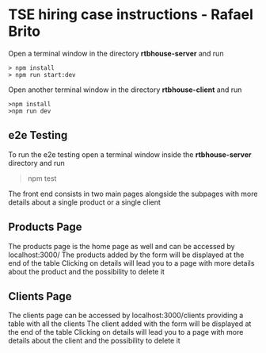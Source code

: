 # TSE hiring case instructions - Rafael Brito

Open a terminal window in the directory **rtbhouse-server** and run
```
> npm install
> npm run start:dev
```
Open another terminal window in the directory **rtbhouse-client** and run
```
>npm install
>npm run dev
````
## e2e Testing
To run the e2e testing open a terminal window inside the **rtbhouse-server** directory and run 
> npm test

The front end consists in two main pages alongside the subpages with more details about a single product or a single client

## Products Page 
The products page is the home page as well and can be accessed by localhost:3000/
The products added by the form will be displayed at the end of the table
Clicking on details will lead you to a page with more details about the product and the possibility to delete it

## Clients Page
The clients page can be accessed by localhost:3000/clients providing a table with all the clients
The client added with the form will be displayed at the end of the table
Clicking on details will lead you to a page with more details about the client and the possibility to delete it


